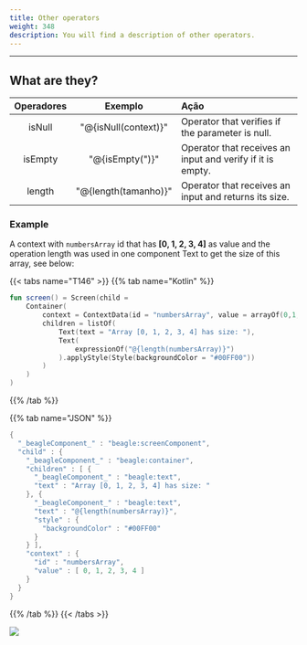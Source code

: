```yaml
---
title: Other operators
weight: 348
description: You will find a description of other operators.
---
```


---

## What are they?

| Operadores | Exemplo | Ação |
| :---: | :---: | :--- |
| isNull | "@{isNull\(context\)}" | Operator that verifies if the parameter is null.  |
| isEmpty | "@{isEmpty\("\)}" | Operator that receives an input and verify if it is empty.   |
| length | "@{length\(tamanho\)}" | Operator that receives an input and returns its size.  |

### Example

A context with `numbersArray` id that has  **\[0, 1, 2, 3, 4\]** as value and the operation length was used in one component Text to get the size of this array, see below: 

{{< tabs name="T146" >}}
{{% tab name="Kotlin" %}}
```kotlin
fun screen() = Screen(child = 
    Container(
        context = ContextData(id = "numbersArray", value = arrayOf(0,1,2,3,4)),
        children = listOf(
            Text(text = "Array [0, 1, 2, 3, 4] has size: "),
            Text(
                expressionOf("@{length(numbersArray)}")
            ).applyStyle(Style(backgroundColor = "#00FF00"))
        )
    )
)
```
{{% /tab %}}

{{% tab name="JSON" %}}
```kotlin
{
  "_beagleComponent_" : "beagle:screenComponent",
  "child" : {
    "_beagleComponent_" : "beagle:container",
    "children" : [ {
      "_beagleComponent_" : "beagle:text",
      "text" : "Array [0, 1, 2, 3, 4] has size: "
    }, {
      "_beagleComponent_" : "beagle:text",
      "text" : "@{length(numbersArray)}",
      "style" : {
        "backgroundColor" : "#00FF00"
      }
    } ],
    "context" : {
      "id" : "numbersArray",
      "value" : [ 0, 1, 2, 3, 4 ]
    }
  }
}
```
{{% /tab %}}
{{< /tabs >}}

![](/docs-beagle/others.png)

